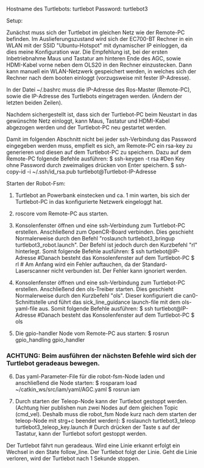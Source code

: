 Hostname des Turtlebots: turtlebot
Password: turtlebot3


Setup:

Zunächst muss sich der Turtlebot im gleichen Netz wie der Remote-PC befinden. Im Auslieferungszustand wird sich der EC700-BT Rechner in ein WLAN mit der SSID "Ubuntu-Hotspot" mit dynamischer IP einloggen, da dies meine Konfiguration war.
Die Empfehlung ist, bei der ersten Inbetriebnahme Maus und Tastatur am hinteren Ende des AGC, sowie HDMI-Kabel vorne neben dem OLS20 in den Rechner einzustecken. Dann kann manuell ein WLAN-Netzwerk gespeichert werden, in welches sich der Rechner nach dem booten einloggt (vorzugsweise mit fester IP-Adresse).

In der Datei ~/.bashrc muss die IP-Adresse des Ros-Master (Remote-PC), sowie die IP-Adresse des Turtlebots eingetragen werden. (Ändern der letzten beiden Zeilen).

Nachdem sichergestellt ist, dass sich der Turtlebot-PC beim Neustart in das gewünschte Netz einloggt, kann Maus, Tastatur und HDMI-Kabel abgezogen werden und der Turtlebot-PC neu gestartet werden.


Damit im folgenden Abschnitt nicht bei jeder ssh-Verbindung das Password eingegeben werden muss, empfielt es sich, am Remote-PC ein rsa-key zu generieren und diesen auf dem Turtlebot-PC zu speichern. Dazu auf dem Remote-PC folgende Befehle ausführen:
	$ ssh-keygen -t rsa #Den Key ohne Password durch zweimaliges drücken von Enter speichern.
	$ ssh-copy-id -i ~/.ssh/id_rsa.pub turtlebot@Turtlebot-IP-Adresse


Starten der Robot-Fsm:

1. Turtlebot an Powerbank einstecken und ca. 1 min warten, bis sich der Turtlebot-PC in das konfigurierte Netzwerk eingeloggt hat.

2. roscore vom Remote-PC aus starten.

3. Konsolenfenster öffnen und eine ssh-Verbindung zum Turtlebot-PC erstellen. Anschließend zum OpenCR-Board verbinden. Dies geschieht Normalerweise durch den Befehl "roslaunch turtlebot3_bringup turtlebot3_robot.launch". Der Befehl ist jedoch durch den Kurzbefehl "rl" hinterlegt. Somit folgende Befehle ausführen:
	$ ssh turtlebot@IP-Adresse #Danach besteht das Konsolenfenster auf dem Turtlebot-PC
	$ rl # Am Anfang wird ein Fehler auftauchen, da der Standard-Laserscanner nicht verbunden ist. Der 			Fehler kann ignoriert werden.

4. Konsolenfenster öffnen und eine ssh-Verbindung zum Turtlebot-PC erstellen. Anschließend den ols-Treiber starten. Dies geschieht Normalerweise durch den Kurzbefehl "ols". Dieser konfiguriert die can0-Schnittstelle und führt das sick_line_guidance launch-file mit dem ols-yaml-file aus. Somit folgende Befehle ausführen:
	$ ssh turtlebot@IP-Adresse #Danach besteht das Konsolenfenster auf dem Turtlebot-PC
	$ ols

5. Die gpio-handler Node vom Remote-PC aus starten:
	$ rosrun gpio_handling gpio_handler

### ACHTUNG: Beim ausführen der nächsten Befehle wird sich der Turtlebot geradeaus bewegen. ###
6. Das yaml-Parameter-File für die robot-fsm-Node laden und anschließend die Node starten:
	$ rosparam load ~/catkin_ws/src/iam/yaml/AGC.yaml
	$ rosrun iam

7. Durch starten der Teleop-Node kann der Turtlebot gestoppt werden.
	(Achtung hier publishen nun zwei Nodes auf dem gleichen Topic (cmd_vel). Deshalb muss die robot_fsm Node 		kurz nach dem starten der teleop-Node mit strg+c beendet werden):
	$ roslaunch turtlebot3_teleop turtlebot3_teleop_key.launch # Durch drücken der Taste s auf der Tastatur, 			kann der Turtlebot sofort gestoppt werden.

Der Turtlebot fährt nun geradeaus. Wird eine Linie erkannt erfolgt ein Wechsel in den State follow_line. Der Turtlebot folgt der Linie. Geht die Linie verloren, wird der Turtlebot nach 1 Sekunde stoppen.
